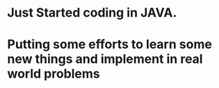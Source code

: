 # Just Started coding in JAVA.
# Putting some efforts to learn some new things and implement in real world problems
